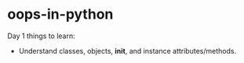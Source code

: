 # oops-in-python

Day 1 
 things to learn: 
 - Understand classes, objects, __init__, and instance attributes/methods. 
